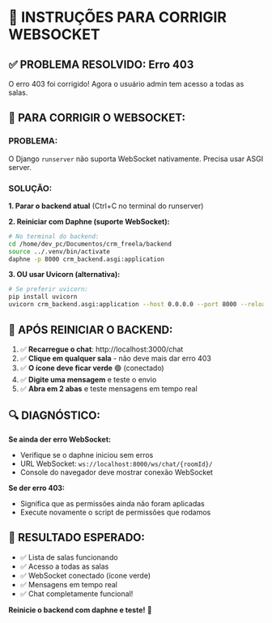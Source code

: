# 🚀 INSTRUÇÕES PARA CORRIGIR WEBSOCKET

## ✅ PROBLEMA RESOLVIDO: Erro 403

O erro 403 foi corrigido! Agora o usuário admin tem acesso a todas as salas.

## 🔧 PARA CORRIGIR O WEBSOCKET:

### **PROBLEMA:**
O Django `runserver` não suporta WebSocket nativamente. Precisa usar ASGI server.

### **SOLUÇÃO:**

**1. Parar o backend atual** (Ctrl+C no terminal do runserver)

**2. Reiniciar com Daphne (suporte WebSocket):**
```bash
# No terminal do backend:
cd /home/dev_pc/Documentos/crm_freela/backend
source ../.venv/bin/activate
daphne -p 8000 crm_backend.asgi:application
```

**3. OU usar Uvicorn (alternativa):**
```bash
# Se preferir uvicorn:
pip install uvicorn
uvicorn crm_backend.asgi:application --host 0.0.0.0 --port 8000 --reload
```

## 🎯 APÓS REINICIAR O BACKEND:

1. ✅ **Recarregue o chat**: http://localhost:3000/chat
2. ✅ **Clique em qualquer sala** - não deve mais dar erro 403
3. ✅ **O ícone deve ficar verde** 🟢 (conectado)
4. ✅ **Digite uma mensagem** e teste o envio
5. ✅ **Abra em 2 abas** e teste mensagens em tempo real

## 🔍 DIAGNÓSTICO:

**Se ainda der erro WebSocket:**
- Verifique se o daphne iniciou sem erros
- URL WebSocket: `ws://localhost:8000/ws/chat/{roomId}/`
- Console do navegador deve mostrar conexão WebSocket

**Se der erro 403:**
- Significa que as permissões ainda não foram aplicadas
- Execute novamente o script de permissões que rodamos

## 🎉 RESULTADO ESPERADO:

- ✅ Lista de salas funcionando
- ✅ Acesso a todas as salas
- ✅ WebSocket conectado (ícone verde)
- ✅ Mensagens em tempo real
- ✅ Chat completamente funcional!

**Reinicie o backend com daphne e teste!** 🚀
